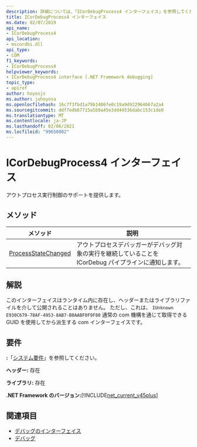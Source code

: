 ```yaml
---
description: 詳細については、「ICorDebugProcess4 インターフェイス」を参照してください。
title: ICorDebugProcess4 インターフェイス
ms.date: 02/07/2019
api_name:
- ICorDebugProcess4
api_location:
- mscordbi.dll
api_type:
- COM
f1_keywords:
- ICorDebugProcess4
helpviewer_keywords:
- ICorDebugProcess4 interface [.NET Framework debugging]
topic_type:
- apiref
author: hoyosjs
ms.author: juhoyosa
ms.openlocfilehash: 16c7f3fbd1a79b1406fe0c19a9d922964667a2a4
ms.sourcegitcommit: ddf7edb67715a5b9a45e3dd44536dabc153c1de0
ms.translationtype: MT
ms.contentlocale: ja-JP
ms.lasthandoff: 02/06/2021
ms.locfileid: "99650002"
---
```

# <a name="icordebugprocess4-interface"></a>ICorDebugProcess4 インターフェイス

アウトプロセス実行制御のサポートを提供します。

## <a name="methods"></a>メソッド

| メソッド                                                                 | 説明                                                                                             |
| ---------------------------------------------------------------------- | ------------------------------------------------------------------------------------------------------- |
| [ProcessStateChanged](icordebugprocess4-processstatechanged-method.md) | アウトプロセスデバッガーがデバッグ対象の実行を継続していることを ICorDebug パイプラインに通知します。 |

## <a name="remarks"></a>解説

このインターフェイスはランタイム内に存在し、ヘッダーまたはライブラリファイルを介して公開されることはありません。 ただし、これは、 `IUnknown` `E930C679-78AF-4953-8AB7-B0AABF0F9F80` 通常の com 機構を通じて取得できる GUID を使用してから派生する com インターフェイスです。

## <a name="requirements"></a>要件

**:**「[システム要件](../../get-started/system-requirements.md)」を参照してください。

**ヘッダー:** 存在

**ライブラリ:** 存在

**.NET Framework のバージョン:**[!INCLUDE[net_current_v45plus](../../../../includes/net-current-v20plus-md.md)]

## <a name="see-also"></a>関連項目

- [デバッグのインターフェイス](debugging-interfaces.md)
- [デバッグ](index.md)
